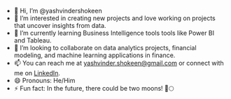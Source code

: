 - 👋 Hi, I’m @yashvindershokeen 
- 👀 I’m interested in creating new projects and love working on projects that uncover insights from data.
- 🌱 I’m currently learning Business Intelligence tools tools like Power BI and Tableau.
- 💞️ I’m looking to collaborate on data analytics projects, financial modeling, and machine learning applications in finance.  
- 📫 You can reach me at yashvinder.shokeen@gmail.com or connect with me on [LinkedIn](www.linkedin.com/in/yashvinder-shokeen).
- 😄 Pronouns: He/Him
- ⚡ Fun fact: In the future, there could be two moons! 🚀🌕

<!---
yashvindershokeen/yashvindershokeen is a ✨ special ✨ repository because its `README.md` (this file) appears on your GitHub profile.
You can click the Preview link to take a look at your changes.
--->
